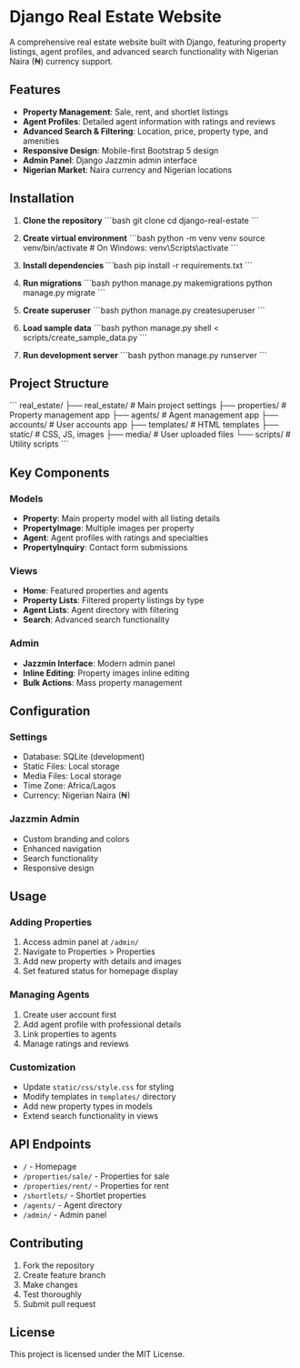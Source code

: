 # Django Real Estate Website

A comprehensive real estate website built with Django, featuring property listings, agent profiles, and advanced search functionality with Nigerian Naira (₦) currency support.

## Features

- **Property Management**: Sale, rent, and shortlet listings
- **Agent Profiles**: Detailed agent information with ratings and reviews
- **Advanced Search & Filtering**: Location, price, property type, and amenities
- **Responsive Design**: Mobile-first Bootstrap 5 design
- **Admin Panel**: Django Jazzmin admin interface
- **Nigerian Market**: Naira currency and Nigerian locations

## Installation

1. **Clone the repository**
\`\`\`bash
git clone <repository-url>
cd django-real-estate
\`\`\`

2. **Create virtual environment**
\`\`\`bash
python -m venv venv
source venv/bin/activate  # On Windows: venv\Scripts\activate
\`\`\`

3. **Install dependencies**
\`\`\`bash
pip install -r requirements.txt
\`\`\`

4. **Run migrations**
\`\`\`bash
python manage.py makemigrations
python manage.py migrate
\`\`\`

5. **Create superuser**
\`\`\`bash
python manage.py createsuperuser
\`\`\`

6. **Load sample data**
\`\`\`bash
python manage.py shell < scripts/create_sample_data.py
\`\`\`

7. **Run development server**
\`\`\`bash
python manage.py runserver
\`\`\`

## Project Structure

\`\`\`
real_estate/
├── real_estate/          # Main project settings
├── properties/           # Property management app
├── agents/              # Agent management app
├── accounts/            # User accounts app
├── templates/           # HTML templates
├── static/             # CSS, JS, images
├── media/              # User uploaded files
└── scripts/            # Utility scripts
\`\`\`

## Key Components

### Models
- **Property**: Main property model with all listing details
- **PropertyImage**: Multiple images per property
- **Agent**: Agent profiles with ratings and specialties
- **PropertyInquiry**: Contact form submissions

### Views
- **Home**: Featured properties and agents
- **Property Lists**: Filtered property listings by type
- **Agent Lists**: Agent directory with filtering
- **Search**: Advanced search functionality

### Admin
- **Jazzmin Interface**: Modern admin panel
- **Inline Editing**: Property images inline editing
- **Bulk Actions**: Mass property management

## Configuration

### Settings
- Database: SQLite (development)
- Static Files: Local storage
- Media Files: Local storage
- Time Zone: Africa/Lagos
- Currency: Nigerian Naira (₦)

### Jazzmin Admin
- Custom branding and colors
- Enhanced navigation
- Search functionality
- Responsive design

## Usage

### Adding Properties
1. Access admin panel at `/admin/`
2. Navigate to Properties > Properties
3. Add new property with details and images
4. Set featured status for homepage display

### Managing Agents
1. Create user account first
2. Add agent profile with professional details
3. Link properties to agents
4. Manage ratings and reviews

### Customization
- Update `static/css/style.css` for styling
- Modify templates in `templates/` directory
- Add new property types in models
- Extend search functionality in views

## API Endpoints

- `/` - Homepage
- `/properties/sale/` - Properties for sale
- `/properties/rent/` - Properties for rent
- `/shortlets/` - Shortlet properties
- `/agents/` - Agent directory
- `/admin/` - Admin panel

## Contributing

1. Fork the repository
2. Create feature branch
3. Make changes
4. Test thoroughly
5. Submit pull request

## License

This project is licensed under the MIT License.
